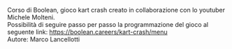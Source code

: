 Corso di Boolean, gioco kart crash creato in collaborazione con lo youtuber Michele Molteni.<br>
Possibilità di seguire passo per passo la programmazione del gioco al seguente link: https://boolean.careers/kart-crash/menu<br>
Autore: Marco Lancellotti
